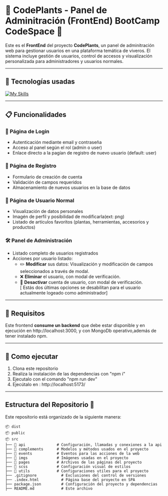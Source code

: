 # 🌱 CodePlants - Panel de Adminitración (FrontEnd) BootCamp CodeSpace 🚀 
Este es el **FrontEnd** del proyecto **CodePlants**, un panel de adminitración web para gestionar
usuarios en una plataforma temática de viveros. El sistema incluye gestión de usuarios, control de accesos
y visualización personalizada para administradores y usuarios normales.

---   

## 🧩 Tecnologías usadas   

[![My Skills](https://skillicons.dev/icons?i=html,css,js,git,github,vscode)](https://skillicons.dev)   

---   

## 📋 Funcionalidades  

### 🔐 Página de Login
- Autenticación mediante email y contraseña   
- Acceso al panel según el rol (admin o user)   
- Enlace directo a la pagían de registro de nuevo usuario (default: user)   

### 📝 Página de Registro
- Formulario de creación de cuenta   
- Validación de campos requeridos      
- Almacenamiento de nuevos usuarios en la base de datos

### 🧑 Página de Usuario Normal   
- Visualización de datos personales
- Imagén de perfil y posibilidad de modificarla(ext: png)   
- Listado de artículos favoritos (plantas, herramientas, accesorios y productos)

### 🛠️ Panel de Administración     
- Listado completo de usuarios registrados
- Acciones por usuario listado:
   - ✏️ **Modificar** sus datos: Visualización y modificación de campos seleccionados a través de modal.
   - ❌ **Eliminar** el usuario, con modal de verificación.   
   - 🚫 **Desactivar** cuenta de usuario, con modal de verificación.  
   [ Estás dos últimas opciones se desabilitan para el usuario actualmente logeado como administrador]   

---   

## 🔧 Requisitos   

Este frontend  **consume un backend** que debe estar disponible y en ejecución en
http://localhost:3000, y con MongoDb operativo,además de tener instalado npm.

---   

## 🚀 Como ejecutar   

1. Clona este repositorio
2. Realiza la instalación de las dependencias con "npm i"
3. Ejecutalo con el comando "npm run dev"
4. Ejecútalo en : http://localhost:5173/

 

---
<a id="estructura-del-repositorio"></a>
## Estructura del Repositorio 📂 
Este repositorio está organizado de la siguiente manera:  

```CODESPACE_ADMINPANEL_FRONTEND
📦 dist 
📦 public
📦 src 
├── 📁 api              # Configuración, llamadas y conexiones a la api
├── 📁 complements      # Modelos y métodos usados en el proyecto
├── 📁 events           # Eventos para las acciones de la web
├── 📁 imgs             # Imágenes usadas en el proyecto
├── 📁 pages            # Archivos de las páginas del proyecto
├── 📁 scss             # Configuración visual de estilos
├── 📁 utils            # Configuraciones utiles para el proyecto
├── .gitignore           # Exclusiones del control de versiones
├── .index.html          # Página base del proyecto en SPA
├── package.json         # Configuración del proyecto y dependencias  
├── README.md            # Este archivo
```
